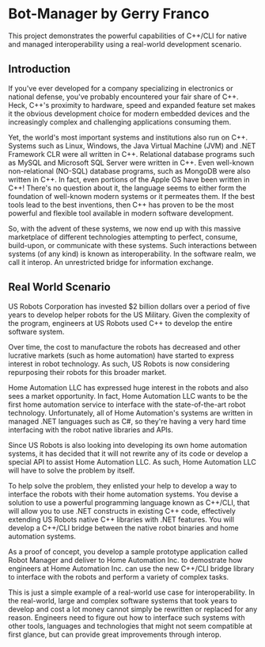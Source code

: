 # Bot-Manager by Gerry Franco

This project demonstrates the powerful capabilities of C++/CLI for native and managed interoperability 
using a real-world development scenario.

## Introduction

If you've ever developed for a company specializing in electronics or national defense, you've probably encountered your fair share 
of C++. Heck, C++'s proximity to hardware, speed and expanded feature set makes it the obvious development choice for modern embedded devices and the increasingly complex and challenging applications consuming them.

Yet, the world's most important systems and institutions also run on C++. Systems such as Linux, Windows, the Java Virtual Machine (JVM) and .NET Framework CLR were all written in C++. Relational database programs such as MySQL and Microsoft SQL Server were written in C++. Even well-known non-relational (NO-SQL) database programs, 
such as MongoDB were also written in C++. In fact, even portions of the Apple OS have been written in C++! 
There's no question about it, the language seems to either form the foundation of well-known modern systems or it permeates them. If the best tools lead to the best inventions, then C++ has proven to be the most powerful and flexible tool available in modern software development.

So, with the advent of these systems, we now end up with this massive marketplace of different technologies attempting to perfect, consume, build-upon, or communicate with these systems. Such interactions between systems (of any kind) is known as interoperability. In the software realm, we call it interop. An unrestricted bridge for information exchange.

## Real World Scenario

US Robots Corporation has invested $2 billion dollars over a period of five years to develop helper robots for the US Military. Given the complexity of the program, engineers at US Robots used C++ to develop the entire software system.

Over time, the cost to manufacture the robots has decreased and other lucrative markets (such as home automation) have started to express interest in robot technology. As such, US Robots is now considering repurposing their robots for this broader market.

Home Automation LLC has expressed huge interest in the robots and also sees a market opportunity. In fact, Home Automation LLC wants to be the first home automation service to interface with the state-of-the-art robot technology. Unfortunately, all of Home Automation's systems are written in managed .NET languages such as C#, so they're having a very hard time interfacing with the robot native libraries and APIs.

Since US Robots is also looking into developing its own home automation systems, it has decided that it will not rewrite any of its code or develop a special API to assist Home Automation LLC. As such, Home Automation LLC will have to solve the problem by itself.

To help solve the problem, they enlisted your help to develop a way to interface the robots with their home automation
systems. You devise a solution to use a powerful programming language known as C++/CLI, that will allow you to use .NET constructs in existing C++ code, effectively extending US Robots native C++ libraries with .NET features. You will develop
a C++/CLI bridge between the native robot binaries and home automation systems. 

As a proof of concept, you develop a sample prototype application called Robot Manager and deliver to Home Automation Inc. to demostrate how engineers at Home Automation Inc. can use the new C++/CLI bridge library to interface with the robots and perform a variety of complex tasks.

This is just a simple example of a real-world use case for interoperability. In the real-world, large and complex software
systems that took years to develop and cost a lot money cannot simply be rewritten or replaced for any reason. Engineers need to figure out how to interface such systems with other tools, languages and technologies that might not seem compatible at first glance, but can provide great improvements through interop.

















